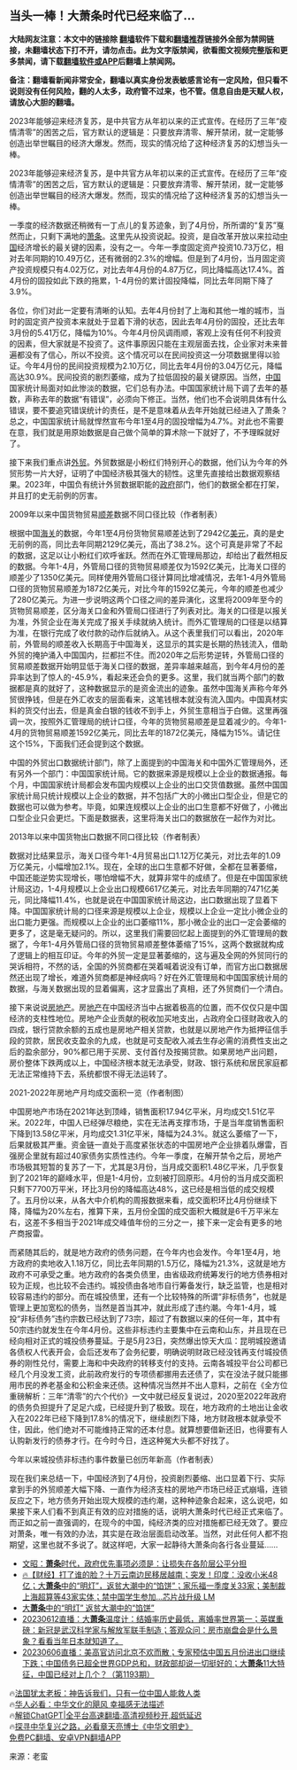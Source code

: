  <!-- 面包屑导航 --> <h2>当头一棒！大萧条时代已经来临了…</h2> <p class="notice"><b>大陆网友注意：本文中的链接除 <a href="https://github.com/bannedbook/fanqiang" >翻墙</a>软件下载和<a href="https://github.com/killgcd/justmysocks/blob/master/README.md">翻墙推荐</a>链接外全部为禁网链接，未翻墙状态下打不开，请勿点击。此为文字版禁闻，欲看图文视频完整版和更多禁闻，请下载<a href="https://github.com/bannedbook/fanqiang">翻墙软件或APP</a>后翻墙上禁闻网。</p><p>备注：翻墙看新闻非常安全，翻墙以真实身份发表敏感言论有一定风险，但只看不说则没有任何风险，翻的人太多，政府管不过来，也不管。信息自由是天赋人权，请放心大胆的翻墙。</b></p>  <div class="entry"> <p id="summary">2023年能够迎来经济复苏，是中共官方从年初以来的正式宣传。在经历了三年“疫情清零”的困苦之后，官方默认的逻辑是：只要放弃清零、解开禁闭，就一定能够创造出举世瞩目的经济大爆发。然而，现实的情况给了这种经济复苏的幻想当头一棒。</p> <p>2023年能够迎来经济复苏，是中共官方从年初以来的正式宣传。在经历了三年“疫情清零”的困苦之后，官方默认的逻辑是：只要放弃清零、解开禁闭，就一定能够创造出举世瞩目的经济大爆发。然而，现实的情况给了这种经济复苏的幻想当头一棒。</p> <p>一季度的经济数据还稍微有一丁点儿的复苏迹象，到了4月份，所所谓的“复苏”戛然而止，只剩下满地的<a href="https://www.bannedbook.org/bnews/tag/%E8%90%A7%E6%9D%A1/" class="st_tag internal_tag" rel="tag" title="标签 萧条 下的日志">萧条</a>。这里先从投资说起。投资，是自改革开放以来拉动<a href="https://www.bannedbook.org/bnews/tag/%E4%B8%AD%E5%9B%BD/" class="st_tag internal_tag" rel="tag" title="标签 中国 下的日志">中国</a>经济增长的最关键的因素，没有之一。今年一季度固定资产投资10.73万亿，相对去年同期的10.49万亿，还有微弱的2.3%的增幅。但是到了4月份，当月固定资产投资规模只有4.02万亿，对比去年4月份的4.87万亿，同比降幅高达17.4%。首4月份的固投如此下跌的拖累，1-4月份的累计固投降幅，同比去年同期下降了3.9%。</p> <p>各位，你们对此一定要有清晰的认知。去年4月份封了上海和其他一堆的城市，当时的固定资产投资本来就处于显着下滑的状态，因此去年4月份的固投，还比去年3月份的5.41万亿，降幅为10%。今年4月份风调雨顺，客观上没有任何不利投资的因素，但大家就是不投资了。这件事原因只能在主观层面去找，企业家对未来普遍都没有了信心，所以不投资。这个情况可以在民间投资这一分项数据里得以验证。今年4月份的民间投资规模为2.10万亿，同比去年4月份的3.04万亿元，降幅高达30.9%。民间投资的剧烈萎缩，成为了拉低固投的最关键原因。当然，<span class='wp_keywordlink_affiliate'><a href="https://www.bannedbook.org/" title="中国" target="_blank">中国</a></span>国家统计局面对如此惨淡的数据，它们总有办法。中国国家统计局下调了去年的基数，声称去年的数据“有错误”，必须向下修正。当然，他们也不会说明具体有什么错误，要不要追究错误统计的责任，是不是意味着从去年开始就已经进入了萧条？总之，中国国家统计局就悍然宣布今年1至4月的固投增幅为4.7%。对此也不需要在意，我们就是用原始数据是自己做个简单的算术除一下就好了，不予理睬就好了。</p> <p>接下来我们重点讲<a href="https://www.bannedbook.org/bnews/tag/%E5%A4%96%E8%B4%B8/" class="st_tag internal_tag" rel="tag" title="标签 外贸 下的日志">外贸</a>。外贸数据是小粉红们特别开心的数据，他们认为今年的外贸形势一片大好，证明了中国经济极其强大的韧性。这里先直接给出数据观察结果。2023年，中国负有统计外贸数据职能的<a href="https://www.bannedbook.org/bnews/tag/%e6%94%bf%e5%ba%9c/" class="st_tag internal_tag" rel="tag" title="标签 政府 下的日志">政府</a>部门，他们的数据全都在打架，并且打的史无前例的厉害。</p> <p>2009年以来中国货物贸易<a href="https://www.bannedbook.org/bnews/tag/%E9%A1%BA%E5%B7%AE/" class="st_tag internal_tag" rel="tag" title="标签 顺差 下的日志">顺差</a>数据不同口径比较（作者制表）</p> <p>根据中国<a href="https://www.bannedbook.org/bnews/tag/%e6%b5%b7%e5%85%b3/" class="st_tag internal_tag" rel="tag" title="标签 海关 下的日志">海关</a>的数据，今年1至4月份货物贸易顺差达到了2942亿<a href="https://www.bannedbook.org/bnews/tag/%e7%be%8e%e5%85%83/" class="st_tag internal_tag" rel="tag" title="标签 美元 下的日志">美元</a>，真的是史无前例的高，同比去年同期2129亿美元，高出了38.2%。这个可真是非常了不起的数据，这足以让小粉红们欢呼雀跃。然而在外汇管理局那边，却给出了截然相反的数据。今年1-4月，外管局口径的货物贸易顺差仅为1592亿美元，比海关口径的顺差少了1350亿美元。同样使用外管局口径计算同比增减情况，去年1-4月外管局口径的货物贸易顺差为1872亿美元，对比今年的1592亿美元，今年的顺差也减少了280亿美元。为进一步说明这两个口径之间的差异演化，这里将2009年至今的货物贸易顺差，区分海关口金和外管局口径进行了列表对比。海关的口径是以报关为准，外贸企业在海关完成了报关手续就纳入统计。而外汇管理局的口径是以结算为准，在银行完成了收付款的动作后就纳入。从这个表里我们可以看出，2020年前，外管局的顺差收入长期高于中国海关，这显示的其实是长期的热钱流入，借助外贸的掩护涌入中国国内，拦都拦不住。而2020年之后形势逆转，外管局口径的贸易顺差数据开始明显低于海关口径的数据，差异率越来越高，到今年4月份的差异率达到了惊人的-45.9%，看起来还会负的更多。这里，我们就当两个部门的数据都是真的就好了，这种数据显示的是资金流出的迹象。虽然中国海关声称今年外贸很挣钱，但是在外汇收支的层面看来，这笔钱根本就没有流入国内。中国真材实料的货交付出去，但是真金白银的钱收不到手上，外贸生意相当于白做。这里再强调一次，按照外汇管理局的统计口径，今年的货物贸易顺差是显着减少的。今年1-4月的货物贸易顺差1592亿美元，同比去年的1872亿美元，降幅为15%。请记住这个15%，下面我们还会提到这个数据。</p> <p>中国的外贸出口数据统计部门，除了上面提到的中国海关和中国外汇管理局外，还有另外一个部门：中国国家统计局。它的数据来源是规模以上企业的数据通报。每个月，中国国家统计局都会发布国内规模以上企业的出口交货值数据。虽然中国国家统计局只统计规模以上企业的数据，并不包括广大的小微出口型企业，但是它的数据也可以做为参考。毕竟，如果连规模以上企业的出口生意都不好做了，小微出口型企业只会更烂。下面是数据表，这里将海关出口的数据放在一起作为对比。</p>  <p>2013年以来中国货物出口数据不同口径比较（作者制表）</p> <p>数据对比结果显示，海关口径今年1-4月贸易出口1.12万亿美元，对比去年的1.09万亿美元，小幅增加2.1%。现在，全球的出口生意都不好做，全都在显著萎缩，中国还能逆势实现增长，哪怕增幅不大，就算非常牛的成绩了。但是在中国国家统计局这边，1-4月规模以上企业出口规模6617亿美元，对比去年同期的7471亿美元，同比降幅11.4%，也就是说在中国国家统计局这边，出口数据出现了显着下降。中国国家统计局的口径来源是规模以上企业，规模以上企业一定比小微企业的出口能力更强。而规模以上企业的出口萎缩11%，那小微企业的出口一定会萎缩的更多了，这是毫无疑问的。所以，这里我们需要回忆起上面提到的外汇管理局的数据了，今年1-4月外管局口径的货物贸易顺差整体萎缩了15%，这两个数据就构成了逻辑上的相互印证。今年的外贸一定是显著萎缩的，这与遍及全网的外贸同行的哭诉相符，不然的话，全国的外贸商都在哭着喊着说没有订单，而官方出口数据居然还出现了增长，难道外贸商都是神经病吗？好在外汇管理局和中国国家统计局的数据，与海关数据出现的显着偏离，这才显露出了真相，还了外贸商们一个清白。</p> <p>接下来说说<a href="https://www.bannedbook.org/bnews/tag/%e6%88%bf%e5%9c%b0%e4%ba%a7/" class="st_tag internal_tag" rel="tag" title="标签 房地产 下的日志">房地产</a>。房<a href="https://www.bannedbook.org/bnews/tag/%e5%9c%b0%e4%ba%a7/" class="st_tag internal_tag" rel="tag" title="标签 地产 下的日志">地产</a>在中国经济当中占据着极高的位置，而不仅仅只是中国经济的支柱性地位。房地产企业贡献的税收加买地支出，占政府全口径财政收入的四成，银行贷款余额的五成也是房地产相关贷款，也就是以房地产作为抵押征信手段的贷款，居民收支盈余的九成，也就是可支配收入减去生存必需的消费性支出之后的盈余部分，90%都已用于买房、支付首付及按揭贷款。如果房地产出问题，房价整体下跌两成以上，中国经济根本就无法承受，财政、银行系统和居民家庭都无法正常维持下去，系统都恨不得无法运转了。</p> <p>2021-2022年房地产月均成交面积一览（作者制图）</p>  <p>中国房地产市场在2021年达到顶峰，销售面积17.94亿平米，月均成交1.51亿平米。2022年，中国人已经弹尽粮绝，实在无法再支撑市场，于是当年度销售面积下降到13.58亿平米，月均成交1.31亿平米，降幅为24.3%。就这么萎缩了一下，后果就极其严重。资金链一直处于高度紧张状态的中国房地产企业排着队爆雷，百强房企里就有超过40家债务实质性违约。今年一季度，在解开禁令之后，房地产市场极其短暂的复苏了一下，尤其是3月份，当月成交面积1.48亿平米，几乎恢复到了2021年的巅峰水平，但是1-4月份，立刻被打回原形。4月份的当月成交面积只剩下7700万平米，环比3月份的降幅高达48%，这已经是相当低的成交规模了。五月份以来，从各大中介机构的周报数据来看，成交面积环比4月份继续下降，降幅为20%左右，推算下来，五月份全国的成交面积大概就是6千万平米左右，这差不多相当于2021年成交峰值年份的三分之一，接下来一定会有更多的地产商报雷。</p> <p>而紧随其后的，就是地方政府的债务问题，在今年内也会发作。今年1至4月，地方政府的卖地收入1.18万亿，同比去年同期的1.5万亿，降幅为21.3%，这就是地方政府不可承受之重。地方政府的各类负债里，由省级政府统筹发行的地方债券相对较为正规，也比较不会违约。城投债由各地市自行筹备发行，缺乏监管，也是相对较容易违约的部分。而在城投债里，还有一个比较特殊的所谓“非标债务”，也就是管理上更加宽松的债务，当然是首当其冲，就此形成了违约潮。今年1-4月，城投“非标债务”违约宗数已经达到了73宗，超过了有数据以来的任何一年，其中有50宗违约就发生在今年4月份。这些非标违约主要集中在云南和山东，并且现在已经向相对正式的城投债券蔓延。于是5月23日，突然爆出惊天大瓜：昆明城投邀请各债权人代表开会，会后还发布了会务纪要，明确说明财政已经没钱再支付城投债券的刚性兑付，需要上海和中央政府的转移支付的支持。云南各城投平台公司都已经几个月没发工资，此前政府发行的专项债都挪用去还债了，实在没法子就只能挪用市民的养老基金和公积金来还债。这种情况当然并不出人意料，之前在《全方位重磅解析：三年“清零”的六个代价》一文中就已经反复说过，2020至2022年政府的债务负担提升了足足六成，已经提升到了极致。现在，地方政府的土地出让金收入在2022年已经下降到17.8%的情况下，继续剧烈下降，地方财政根本就承受不住，因此，他们绝对不可能维持正常的还本付息。就算想要借新还旧，也得要有人认购新发行的债券才行。在今时今日，连这种冤大头都不好找了。</p> <p>今年以来城投债非标违约事件数量已创历年新高（作者制表）</p> <p>现在我们来总结一下，中国经济到了4月份，投资剧烈萎缩、出口显着下行、实际拿到手的外贸顺差大幅下降、一直作为经济支柱的房地产市场已经正式崩塌，连锁反应之下，地方债务开始出现大规模的违约潮，这种种迹象合起来，这么说吧，如果接下来人们看不到真正有效的应对措施的话，说明大萧条时代已经正式来临了。而正如之前一直强调的，在现今的中国，纯经济类的应对措施都已经无效了。要应对萧条，唯一有效的办法，其实是在政治层面启动改革。当然，对此任何人都不抱期望，这里也就不多说了。就这样吧，大家一起静待大萧条向各行各业蔓延……</p>  <!--<div id="taboola-mid-1"></div>--><ul class='op-related-articles' title='相关阅读'> <li><a href='https://www.bannedbook.org/bnews/comments/20230621/1899003.html' target='_blank'>文昭：<b>萧条</b>时代，政府优先事项必须是：让损失在各阶层公平分担</a></li> <li><a href='https://www.bannedbook.org/bnews/bannedvideo/20230613/1896178.html' target='_blank'>🔥【财经】打了谁的脸？十万云南边民移居越南；突发！印度：没收小米48亿；大<b>萧条</b>中的“明灯”，返贫大潮中的“馅饼”；家乐福一季度关33家；美制裁上海超算等43家实体；禁中国学生参加...芯片战升级 LM</a></li> <li><a href='https://www.bannedbook.org/bnews/finance/20230613/1895992.html' target='_blank'>大<b>萧条</b>中的“明灯” 返贫大潮中的“馅饼”</a></li> <li><a href='https://www.bannedbook.org/bnews/sohnews/20230612/1895625.html' target='_blank'>20230612直播：大<b>萧条</b>温度计：结婚率历史最低，离婚率世界第一；英媒重磅：新冠是武汉科学家与解放军联手制造；答观众问：房市崩盘会是什么景象？看看当年日本就知道了。</a></li> <li><a href='https://www.bannedbook.org/bnews/sohnews/20230606/1893361.html' target='_blank'>20230606直播：美高官访问北京不欢而散；专家预估中国五月份进出口继续下跌；中国债务已超全世界GDP总和，财政部却说一切挺好的；大<b>萧条</b>11大特征，中国已经对上几个？（第1193期）</a></li> </ul> <p class="texttj"> 🔥<a href="https://www.bannedbook.org/bnews/ssgc/20230219/1850782.html" target="_blank">法国犹太老板：神告诉我们，只有一位中国人能救人类</a><br/> 🔥<a href="https://www.bannedbook.org/bnews/comments/20220220/1694796.html" target="_blank">华人必看：中华文化的飓风 幸福感无法描述</a><br/> 🔥<a href="https://github.com/bannedbook/fanqiang/wiki/V2ray%E6%9C%BA%E5%9C%BA" target="_blank">解锁ChatGPT|全平台高速翻墙:高清视频秒开,超低延迟</a><br/> 🔥<a href="https://www.bannedbook.org/bnews/comments/20220808/1768773.html" target="_blank">探寻中华复兴之路，必看章天亮博士《中华文明史》</a><br/> <a href="https://github.com/bannedbook/fanqiang/wiki/%E7%A6%81%E9%97%BB%E7%BD%91%E5%AE%89%E5%8D%93%E7%BF%BB%E5%A2%99%E6%96%B0%E9%97%BBAPP" target="_blank">免费PC翻墙、安卓VPN翻墙APP</a><br/> </p><p class="src-info">来源：老蛮 </p><a name='sharetosocial'></a> <div style="margin-bottom:5px;padding-bottom:5px;clear:both"> <div id="archive-pix-1" class="banner-ads"> <!-- AuctionX Display platform tag START --> <div id="27602x728x90x621x_ADSLOT1" clicktrack="%%CLICK_URL_ESC%%"></div>  <!-- AuctionX Display platform tag END --> </div> <div id="archive-pix-2" class="banner-ads"> <!-- AuctionX Display platform tag START --> <div id="27556x300x250x621x_ADSLOT1" clicktrack="%%CLICK_URL_ESC%%" style="margin:0 auto;text-align:center"></div>  <!-- AuctionX Display platform tag END --> </div> </div>  <div id="archive-pix-1" class="banner-ads"> <!-- AuctionX Display platform tag START --> <div id="27603x728x90x621x_ADSLOT1" clicktrack="%%CLICK_URL_ESC%%"></div>  <!-- AuctionX Display platform tag END --> </div> </div><!--END ENTRY--> 